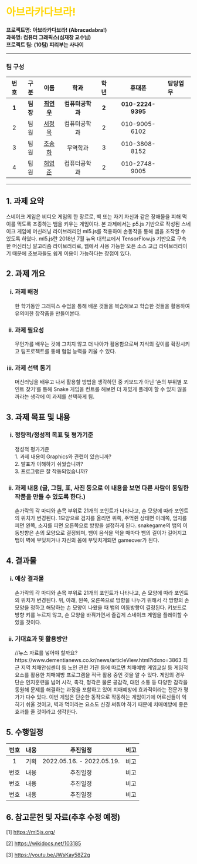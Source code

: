 # <span style="color:gold">아브라카다브라!</span>
#### 프로젝트명: 아브라카다브라! (Abracadabra!)<br/>과목명: 컴퓨터 그래픽스(심재창 교수님)<br/>프로젝트 팀: (10팀) 피리부는 사나이<hr/>
### 팀 구성
|   번호   |   구분  |                   이름                  |      학과     |   학년  |      휴대폰     |   담당업무   |
|:-------:|:------:|:---------------------------------------:|:--------------:|:------:|:---------------:|:------------|
|  **1**  | **팀장**|**[최연우](https://github.com/wafla)**    |**컴퓨터공학과**|  **2** |**010-2224-9395**|             |
|    2    |   팀원  | [서정목](https://github.com/SeoJeongmok) |  컴퓨터공학과  |   2    |  010-9005-6102  |             |
|    3    |   팀원  | [조송하](https://github.com/Song-haJo)   |    무역학과    |   3    |  010-3808-8152  |             |
|    4    |   팀원  | [허영준](https://github.com/telecom9005) |  컴퓨터공학과  |   2    |  010-2748-9005  |             |
<hr/>

## 1. 과제 요약
스네이크 게임은 비디오 게임의 한 장르로, 벽 또는 자기 자신과 같은 장애물을 피해 먹이를 먹도록 조종하는 뱀을 키우는 게임이다. 본 과제에서는 p5.js 기반으로 작성된 스네이크 게임에 머신러닝 라이브러리인 ml5.js를 적용하여 손동작을 통해 뱀을 조작할 수 있도록 하였다. ml5.js란 2018년 7월 뉴욕 대학교에서 TensorFlow.js 기반으로 구축한 머신러닝 알고리즘 라이브러리로, 웹에서 사용 가능한 오픈 소스 고급 라이브러리이기 때문에 초보자들도 쉽게 이용이 가능하다는 장점이 있다.
## 2. 과제 개요
<ol type="i">
    <h3><li>과제 배경</li></h3>
    한 학기동안 그래픽스 수업을 통해 배운 것들을 복습해보고 학습한 것들을 활용하여 유의미한 창작품을 만들어본다.
    <h3><li>과제 필요성</li></h3>
    무언가를 배우는 것에 그치지 않고 더 나아가 활용함으로써 지식의 깊이를 확장시키고 팀프로젝트를 통해 협업 능력을 키울 수 있다.
    <h3><li>과제 선택 동기</li></h3>
    머신러닝을 배우고 나서 활용할 방법을 생각하던 중 키보드가 아닌 ‘손의 부위별 포인트 찾기’를 통해 Snake 게임을 컨트롤 해보면 더 재밌게 플레이 할 수 있지 않을까라는 생각에 이 과제를 선택하게 됨.
</ol>

## 3. 과제 목표 및 내용
<ol type="i">
    <h3><li>정량적/정성적 목표 및 평가기준</li></h3>
    정성적 평가기준<br/>1. 과제 내용이 Graphics와 관련이 있습니까?<br/>2. 발표가 이해하기 쉬웠습니까?<br/>3. 프로그램은 잘 작동되었습니까?   
    <h3><li>과제 내용 (글, 그림, 표, 사진 등으로 이 내용을 보면 다른 사람이 동일한 작품을 만들 수 있도록 한다.)</li></h3>
    손가락의 각 마디와 손목 부위로 21개의 포인트가 나타나고, 손 모양에 따라 포인트의 위치가 변경된다.
    1모양으로 검지를 올리면 위쪽, 주먹쥔 상태면 아래쪽, 엄지를 피면 왼쪽, 소지를 피면 오른쪽으로 방향을 설정하게 된다.
    snakegame의 뱀의 이동방향은 손의 모양으로 결정되며, 뱀이 음식을 먹을 때마다 뱀의 길이가 길어지고 뱀이 벽에 부딪치거나 자신의 몸에 부딪치게되면 gameover가 된다.
</ol>

## 4. 결과물
<ol type="i">
    <h3><li>예상 결과물</li></h3>
    손가락의 각 마디와 손목 부위로 21개의 포인트가 나타나고, 손 모양에 따라 포인트의 위치가 변경된다.
    위, 아래, 왼쪽, 오른쪽으로 방향을 나누기 위해서 각 방향의 손 모양을 정하고 해당하는 손 모양이 나왔을 때
    뱀의 이동방향이 결정된다.
    키보드로 방향 키를 누르지 않고, 손 모양을 바꿔가면서 즐겁게 스네이크 게임을 플레이할 수 있을 것이다.
    <h3><li>기대효과 및 활용방안</li></h3>
    //뉴스 자료를 넣어야 할까요? https://www.dementianews.co.kr/news/articleView.html?idxno=3863
    최근 지역 치매안심센터 등 노인 관련 기관 등에 따르면 치매예방 게임교실 등 게임적 요소를 활용한 치매예방 프로그램을 적극 활용 중인 것을 알 수 있다.
    게임의 경우 단순 인지훈련을 넘어 시각, 촉각, 청각은 물론 공감각, 대인 소통 등 다양한 감각을 동원해 문제를 해결하는 과정을 포함하고 있어
    치매예방에 효과적이라는 전문가 평가가 다수 있다.
    이번 게임은 단순한 동작으로 작동하는 게임이기에 어르신들이 익히기 쉬울 것이고, 벽과 먹이라는 요소도 신경 써줘야 하기 때문에 치매예방에 좋은 효과를 줄 것이라고 생각한다.
</ol>

## 5. 수행일정
|  번호 |   내용  |            추진일정           |     비고    |
|:----:|:-------:|:----------------------------:|:----------:|
|   1  |   기획  |   2022.05.16. - 2022.05.19.  |     비고    |
|  번호 |   내용  |            추진일정           |     비고    |
|  번호 |   내용  |            추진일정           |     비고    |
|  번호 |   내용  |            추진일정           |     비고    |

## 6. 참고문헌 및 자료(추후 수정 예정)
[1] https://ml5js.org/

[2] https://wikidocs.net/103185

[3] https://youtu.be/JWsKay58Z2g

